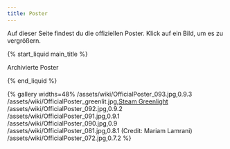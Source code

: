 ```yaml
---
title: Poster
---
```

Auf dieser Seite findest du die offiziellen Poster. Klick auf ein Bild, um es zu vergrößern.

{% start_liquid main_title %}

Archivierte Poster

{% end_liquid %}

{% gallery widths=48%
/assets/wiki/OfficialPoster_093.jpg,0.9.3
/assets/wiki/OfficialPoster_greenlit.jpg,[Steam Greenlight](http://steamcommunity.com/sharedfiles/filedetails/?id=850895445)
/assets/wiki/OfficialPoster_092.jpg,0.9.2
/assets/wiki/OfficialPoster_091.jpg,0.9.1
/assets/wiki/OfficialPoster_090.jpg,0.9
/assets/wiki/OfficialPoster_081.jpg,0.8.1 (Credit: Mariam Lamrani)
/assets/wiki/OfficialPoster_072.jpg,0.7.2
%}
